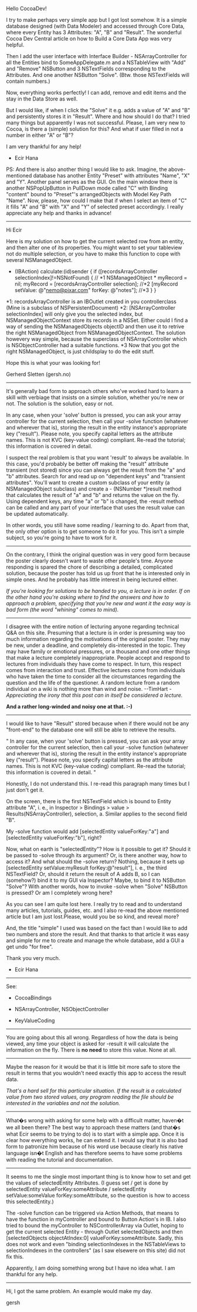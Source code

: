 

Hello CocoaDev!

I try to make perhaps very simple app but I got lost somehow.
It is a simple database designed (with Data Modeler) and accessed through Core Data, where every Entity has 3 Attributes: "A", "B" and "Result". The wonderful Cocoa Dev Central article on how to Build a Core Data App was very helpful.

Then I add the user interface with Interface Builder - NSArrayController for all the Entities bind to SomeAppDelegate.m and a NSTableView with "Add" and "Remove" NSButton and 3 NSTextFields corresponding to the Attributes. And one another NSButton "Solve". (Btw. those NSTextFields will contain numbers.)

Now, everything works perfectly! I can add, remove and edit items and the stay in the Data Store as well.

But I would like, if when I click the "Solve" it e.g. adds a value of "A" and "B" and persistently stores it in "Result". Where and how should I do that? I tried many things but apparently I was not successful. 
Please, I am very new to Cocoa, is there a (simple) solution for this? And what if user filled in not a number in either "A" or "B"?

I am very thankful for any help!

- Ecir Hana

PS: And there is also another thing I would like to ask. Imagine, the above-mentioned database has another Entity "Preset" with attributes "Name", "X" and "Y". Another panel serves as the GUI. On the main window there is another NSPopUpButton in PullDown mode called "C" with Binding "content" bound to "Preset"'s arrangedObjects with Model Key Path "Name". Now, please, how could I make that if when I select an item of "C" it fills "A" and "B" with "X" and "Y" of selected preset accordingly.
I really appreciate any help and thanks in advance!

----

Hi Ecir

Here is my solution on how to get the current selected row from an entity, and then alter one of its properties. You might want to set your tableview not do multiple selection, or you have to make this function to cope with several NSManagedObject.

    
- (IBAction) calculate:(id)sender {
if ([recordsArrayController selectionIndex]!=NSNotFound) { // *1
	NSManagedObject * myRecord  = nil;
	myRecord = [recordsArrayController selection]; //*2
	[myRecord setValue: @"nemo@pixar.com" forKey: @"notes"]; //*3
}
}


*1: recordsArrayController is an IBOutlet created in you controllerclass (Mine is a subclass of NSPersistentDocument)
*2: [NSArrayController selectionIndex] will only give you the selected index, but NSManagedObjectContext store its records in a NSSet. Either could I find a way of sending the NSManagedObjects objectID and then use it to retrive the right NSManagedObject from NSManagedObjectContext. The solution howevery way simple, because the superclass of NSArrayController which is NSObjectController had a suitable functions. 
*3 Now that you got the right NSManagedObject, is just childsplay to do the edit stuff.

Hope this is what your was looking for!

Gerherd Sletten (gersh.no)

----

It's generally bad form to approach others who've worked hard to learn a skill with verbiage that insists on a simple solution, whether you're new or not. The solution is the solution, easy or not.

In any case, when your 'solve' button is pressed, you can ask your array controller for the current selection, then call your -solve function (whatever and wherever that is), storing the result in the entity instance's appropriate key ("result"). Please note, you specify capital letters as the attribute names. This is not KVC (key-value coding) compliant. Re-read the tutorial; this information is covered in detail.

I suspect the real problem is that you want 'result' to always be available. In this  case, you'd probably be better off making the "result" attribute transient (not stored) since you can always get the result from the "a" and "b" attributes. Search for and read up on "dependent keys" and "transient attributes". You'll want to create a custom subclass of your entity (a NSManagedObject subclass) and create a     - (NSNumber *)result method that calculates the result of "a" and "b" and returns the value on the fly. Using dependent keys, any time "a" or "b" is changed, the -result method can be called and any part of your interface that uses the result value can be updated automatically. 

In other words, you still have some reading / learning to do. Apart from that, the only other option is to get someone to do it for you. This isn't a simple subject, so you're going to have to work for it.

----

On the contrary, I think the original question was in very good form because the poster clearly doesn't want to waste other people's time. Anyone responding is spared the chore of describing a detailed, complicated solution, because the poster has told us up front that he is interested only in simple ones. And he probably has little interest in being lectured either. 

*If you're looking for solutions to be handed to you, a lecture is in order. If on the other hand you're asking where to find the answers and how to approach a problem, specifying that you're new and want it the easy way is bad form (the word "whining" comes to mind).*

----
I disagree with the entire notion of lecturing anyone regarding technical Q&A on this site. Presuming that a lecture is in order is presuming way too much information regarding the motivations of the original poster. They may be new, under a deadline, and completely dis-interested in the topic. They may have family or emotional pressures, or a thousand and one other things that make a lecture completely inappropriate. People accept and respond to lectures from individuals they have come to respect. In turn, this respect comes from interaction and trust. Effective lectures come from individuals who have taken the time to consider all the circumstances regarding the question and the life of the questioner. A random lecture from a random individual on a wiki is nothing more than wind and noise.
--TimHart - *Appreciating the irony that this post can in itself be considered a lecture.*

**And a rather long-winded and noisy one at that. :-)**

----

I would like to have "Result" stored because when if there would not be any "front-end" to the database one will still be able to retrieve the results.

"
In any case, when your 'solve' button is pressed, you can ask your array controller for the current selection, then call your -solve function (whatever and wherever that is), storing the result in the entity instance's appropriate key ("result"). Please note, you specify capital letters as the attribute names. This is not KVC (key-value coding) compliant. Re-read the tutorial; this information is covered in detail.
"

Honestly, I do not understand this. I re-read this paragraph many times but I just don't get it.

On the screen, there is the first NSTextField which is bound to Entity attribute "A", i. e., in Inspector > Bindings > value > Results(NSArrayController), selection, a. Similar applies to the second field "B". 

My -solve function would add [selectedEntity valueForKey:"a"] and [selectedEntity valueForKey:"b"], right?

Now, what on earth is "selectedEntity"? How is it possible to get it? Should it be passed to -solve through its argument? Or, is there another way, how to access it? And what should the -solve return? Nothing, because it sets up [selectedEntity setValue:myResult forKey:@"result"], i. e., the third NSTextField? Or, should it return the result of A adds B, so I can (somehow?) bind it to my GUI via Inspector? Maybe, to bind it to NSButton "Solve"? With another words, how to invoke -solve when "Solve" NSButton is pressed? Or am I completely wrong here?

As you can see I am quite lost here. I really try to read and to understand many articles, tutorials, guides, etc. and I also re-read the above mentioned article but I am just lost.Please, would you be so kind, and reveal more?

And, the title "simple" I used was based on the fact than I would like to add two numbers and store the result. And that thanks to that article it was easy and simple for me to create and manage the whole database, add a GUI a get undo "for free".

Thank you very much.

- Ecir Hana

----

See:

- CocoaBindings

- NSArrayController, NSObjectController

- KeyValueCoding

----

You are going about this all wrong. Regardless of how the data is being viewed, any time your object is asked for -result it will calculate the information on the fly. There is **no need** to store this value. None at all.

----

Maybe the reason for it would be that it is little bit more safe to store the result in terms that you wouldn't need exactly this app to access the result data.

*That's a hard sell for this particular situation. If the result is a calculated value from two stored values, any program reading the file *should* be interested in the variables and not the solution.*

----
What�s wrong with asking for some help with a difficult matter, haven�t we all been there? The best way to approach these matters (and that�s what Ecir seems to be trying to do) is to start with a simple app. Once it is clear how everything works, he can extend it. I would say that it is also bad form to patronize him because of his word use because clearly his native language isn�t English and has therefore seems to have some problems with reading the tutorial and documentation.

----

It seems to me the single most important thing is to know how to set and get the values of selectedEntity Attributes.
(I guess set / get is done by selectedEntity valueForKey:someAttribute / selectedEntity setValue:someValue forKey:someAttribute, so the question is how to access this selectedEntity.)

The -solve function can be triggered via Action Methods, that means to have the function in myController and bound to Button Action's in IB. I also tried to bound the myController to NSControllerArray via Outlet, hoping to get the current selected Entity - through Outlet selectedObjects and then [selectedObjects objectAtIndex:0] valueForKey:someAttribute. Sadly, this does not work and even "binding selectionIndexes in the NSTableViews to selectionIndexes in the controllers" (as I saw elsewere on this site) did not  fix this.

Apparently, I am doing something wrong but I have no idea what. I am thankful for any help.

----

Hi, I got the same problem. An example would make my day.

gersh
